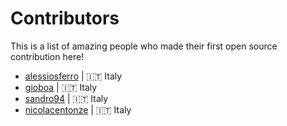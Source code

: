 # Contributors

This is a list of amazing people who made their first open source contribution here!

<!-- Add your name below this line -->
- [alessiosferro](https://github.com/alessiosferro) | 🇮🇹 Italy
- [gioboa](https://github.com/gioboa) | 🇮🇹 Italy
- [sandro94](https://github.com/sandros94) | 🇮🇹 Italy
- [nicolacentonze](https://github.com/nicolacentonze) | 🇮🇹 Italy
